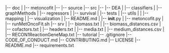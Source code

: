 
|-- doc
|    |-- metoncofit
|--  |-- source
|-- src
|--  |-- DEA
|    |-- classifiers
|    |-- graphMethods
|    |-- regressors
|    |-- survival
|    |-- tests
|    |-- utils
|    |     |-- mapping
|    |-- visualization
|    |-- README.md
|    |-- __init__.py
|    |-- metoncofit.py
|    |-- runMetOncoFit.sh
|-- srv
|    |-- biomass.txt
|    |-- biomass_distances.csv
|    |-- cofactors.txt
|    |-- headers.txt
|    |-- media.txt
|    |-- medium_distances.csv
|    |-- RECON1ReactionGeneMap.txt
|-- tutorial
|-- .gitignore
|-- CODE_OF_CONDUCT.md
|-- CONTRIBUTING.md
|-- LICENSE
|-- README.md
|-- requirements.txt
